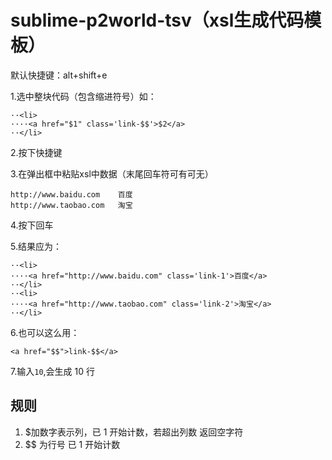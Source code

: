 sublime-p2world-tsv（xsl生成代码模板）
===================

默认快捷键：alt+shift+e

1.选中整块代码（包含缩进符号）如：

	··<li>
    ····<a href="$1" class='link-$$'>$2</a>
    ··</li>

2.按下快捷键

3.在弹出框中粘贴xsl中数据（末尾回车符可有可无）

    http://www.baidu.com	百度
    http://www.taobao.com	淘宝

4.按下回车

5.结果应为：

	··<li>
	····<a href="http://www.baidu.com" class='link-1'>百度</a>
	··</li>
	··<li>
	····<a href="http://www.taobao.com" class='link-2'>淘宝</a>
	··</li>

6.也可以这么用：

	<a href="$$">link-$$</a>

7.输入`10`,会生成 10 行


规则
-------------------
1. $加数字表示列，已 1 开始计数，若超出列数 返回空字符
2. $$ 为行号 已 1 开始计数